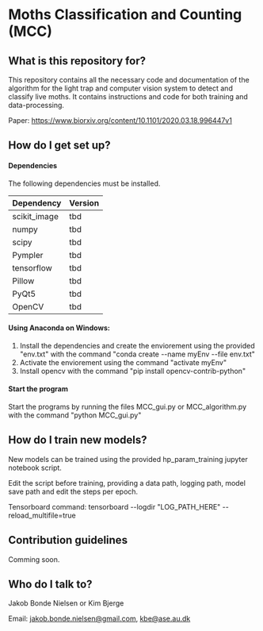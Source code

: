 # Moths Classification and Counting (MCC) 
## What is this repository for? ##

This repository contains all the necessary code and documentation of the algorithm for the light trap and computer vision system to detect and classify live moths.
It contains instructions and code for both training and data-processing.

Paper:
https://www.biorxiv.org/content/10.1101/2020.03.18.996447v1


## How do I get set up? ##
#### Dependencies ####
The following dependencies must be installed.

| Dependency   | Version  |
|--------------|----------|
| scikit_image | tbd	  |
| numpy        | tbd      |
| scipy        | tbd      |
| Pympler      | tbd      |
| tensorflow   | tbd      |
| Pillow       | tbd      |
| PyQt5        | tbd      |
| OpenCV       | tbd      |

#### Using Anaconda on Windows: ####
1. Install the dependencies and create the enviorement using the provided "env.txt" with the command "conda create --name myEnv --file env.txt"
2. Activate the enviorement using the command "activate myEnv"
3. Install opencv with the command "pip install opencv-contrib-python"

#### Start the program ####
Start the programs by running the files MCC_gui.py or MCC_algorithm.py with the command "python MCC_gui.py"

## How do I train new models? ##
New models can be trained using the provided hp_param_training jupyter notebook script.

Edit the script before training, providing a data path, logging path, model save path and edit the steps per epoch.

Tensorboard command: tensorboard --logdir "LOG_PATH_HERE" --reload_multifile=true

## Contribution guidelines ##
Comming soon.

## Who do I talk to? ##
Jakob Bonde Nielsen or Kim Bjerge

Email: jakob.bonde.nielsen@gmail.com, kbe@ase.au.dk

